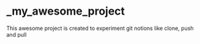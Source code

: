 # _my_awesome_project
This awesome project is created to experiment git notions like clone, push and pull
